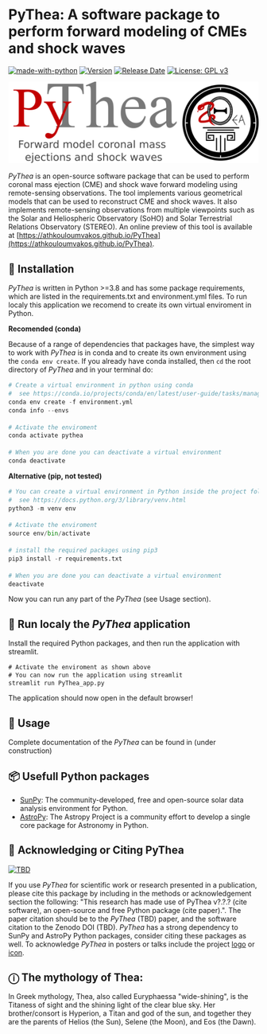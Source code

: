 # PyThea: A software package to perform forward modeling of CMEs and shock waves

[![made-with-python](https://img.shields.io/badge/Made%20with-Python-1f425f.svg)](https://www.python.org/)
[![Version](https://img.shields.io/github/v/release/AthKouloumvakos/PyThea)](https://github.com/AthKouloumvakos/PyThea/releases)
[![Release Date](https://img.shields.io/github/release-date/AthKouloumvakos/PyThea)](https://github.com/AthKouloumvakos/PyThea/releases)
[![License: GPL v3](https://img.shields.io/badge/License-GPL%20v3-blue.svg)](https://www.gnu.org/licenses/gpl-3.0)

![Logo](https://github.com/AthKouloumvakos/PyThea/blob/master/docs/logo/pythea_logo.png)

_PyThea_ is an open-source software package that can be used to perform coronal mass ejection (CME) and shock wave forward modeling using remote-sensing observations. The tool implements various geometrical models that can be used to reconstruct CME and shock waves. It also implements remote-sensing observations from multiple viewpoints such as the Solar and Heliospheric Observatory (SoHO) and Solar Terrestrial Relations Observatory (STEREO). An online preview of this tool is available at [https://athkouloumvakos.github.io/PyThea](https://athkouloumvakos.github.io/PyThea).

## 💾 Installation

_PyThea_ is written in Python >=3.8 and has some package requirements, which are listed in the requirements.txt and environment.yml files. 
To run localy this application we recomend to create its own virtual enviroment in Python.

**Recomended (conda)**

Because of a range of dependencies that packages have, the simplest way to work with _PyThea_ 
is in conda and to create its own environment using the ```conda env create```. 
If you already have conda installed, then ```cd``` the root directory of _PyThea_ and in your terminal do:

```python
# Create a virtual environment in python using conda
#  see https://conda.io/projects/conda/en/latest/user-guide/tasks/manage-environments.html
conda env create -f environment.yml
conda info --envs

# Activate the enviroment
conda activate pythea

# When you are done you can deactivate a virtual environment
conda deactivate
```

**Alternative (pip, not tested)**

```python
# You can create a virtual environment in Python inside the project folder.
#  see https://docs.python.org/3/library/venv.html
python3 -m venv env

# Activate the enviroment
source env/bin/activate

# install the required packages using pip3
pip3 install -r requirements.txt

# When you are done you can deactivate a virtual environment
deactivate
```

Now you can run any part of the _PyThea_ (see Usage section).

## 🐾 Run localy the _PyThea_ application
Install the required Python packages, and then run the application with streamlit. 
```
# Activate the enviroment as shown above
# You can now run the application using streamlit
streamlit run PyThea_app.py
```
The application should now open in the default browser!

## 📙 Usage

Complete documentation of the _PyThea_ can be found in (under construction)

## 📦 Usefull Python packages
        
- [SunPy](https://sunpy.org/): The community-developed, free and open-source solar data analysis environment for Python.
- [AstroPy](https://www.astropy.org/): The Astropy Project is a community effort to develop a single core package for Astronomy in Python.

## 📜 Acknowledging or Citing PyThea

[![TBD](https://zenodo.org/badge/DOI/TBD/TBD.svg)](https://doi.org/TBD/TBD)

If you use _PyThea_ for scientific work or research presented in a publication, please cite this package by including in the methods or acknowledgement section the following: "This research has made use of PyThea v?.?.? (cite software), an open-source and free Python package (cite paper).". The paper citation should be to the _PyThea_ (TBD) paper, and the software citation to the Zenodo DOI (TBD). _PyThea_ has a strong dependency to SunPy and AstroPy Python packages, consider citing these packages as well. To acknowledge _PyThea_ in posters or talks include the project [logo](https://github.com/AthKouloumvakos/PyThea/blob/master/docs/logo/pythea_logo.png) or [icon](https://github.com/AthKouloumvakos/PyThea/blob/master/docs/logo/pythea_icon.png).

## ⓘ The mythology of Thea:

In Greek mythology, Thea, also called Euryphaessa "wide-shining", is the Titaness of sight and the shining light of the clear blue sky. Her brother/consort is Hyperion, a Titan and god of the sun, and together they are the parents of Helios (the Sun), Selene (the Moon), and Eos (the Dawn).
